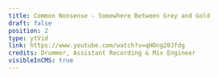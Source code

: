 ```yaml
---
title: Common Nonsense - Somewhere Between Grey and Gold
draft: false
position: 2
type: ytVid
link: https://www.youtube.com/watch?v=qHOng20Jfdg
credits: Drummer, Assistant Recording & Mix Engineer
visibleInCMS: true
---
```

